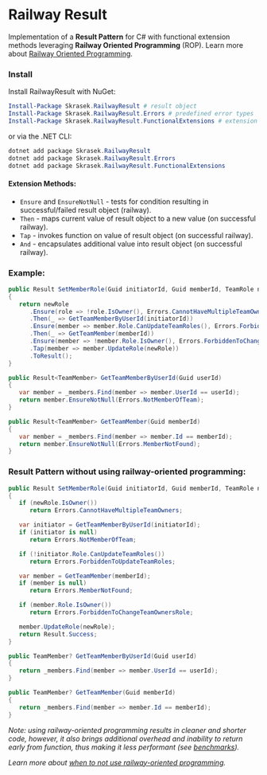 # Railway Result

Implementation of a **Result Pattern** for C# with functional extension methods leveraging **Railway Oriented Programming** (ROP). Learn more about [Railway Oriented Programming](https://fsharpforfunandprofit.com/rop/).

### Install

Install RailwayResult with NuGet:
```powershell
Install-Package Skrasek.RailwayResult # result object
Install-Package Skrasek.RailwayResult.Errors # predefined error types
Install-Package Skrasek.RailwayResult.FunctionalExtensions # extension methods for ROP
```

or via the .NET CLI:
```powershell
dotnet add package Skrasek.RailwayResult
dotnet add package Skrasek.RailwayResult.Errors
dotnet add package Skrasek.RailwayResult.FunctionalExtensions
```

#### Extension Methods:

- `Ensure` and `EnsureNotNull` - tests for condition resulting in successful/failed result object (railway).
- `Then` - maps current value of result object to a new value (on successful railway).
- `Tap` - invokes function on value of result object (on successful railway).
- `And` - encapsulates additional value into result object (on successful railway).

### Example:
```csharp
public Result SetMemberRole(Guid initiatorId, Guid memberId, TeamRole newRole)
{
   return newRole
      .Ensure(role => !role.IsOwner(), Errors.CannotHaveMultipleTeamOwners)
      .Then(_ => GetTeamMemberByUserId(initiatorId))
      .Ensure(member => member.Role.CanUpdateTeamRoles(), Errors.ForbiddenToUpdateTeamRoles)
      .Then(_ => GetTeamMember(memberId))
      .Ensure(member => !member.Role.IsOwner(), Errors.ForbiddenToChangeTeamOwnersRole)
      .Tap(member => member.UpdateRole(newRole))
      .ToResult();
}

public Result<TeamMember> GetTeamMemberByUserId(Guid userId)
{
   var member = _members.Find(member => member.UserId == userId);
   return member.EnsureNotNull(Errors.NotMemberOfTeam);
}

public Result<TeamMember> GetTeamMember(Guid memberId)
{
   var member = _members.Find(member => member.Id == memberId);
   return member.EnsureNotNull(Errors.MemberNotFound);
}
```

### Result Pattern without using railway-oriented programming:
```csharp
public Result SetMemberRole(Guid initiatorId, Guid memberId, TeamRole newRole)
{
   if (newRole.IsOwner())
      return Errors.CannotHaveMultipleTeamOwners;

   var initiator = GetTeamMemberByUserId(initiatorId);
   if (initiator is null)
      return Errors.NotMemberOfTeam;

   if (!initiator.Role.CanUpdateTeamRoles())
      return Errors.ForbiddenToUpdateTeamRoles;

   var member = GetTeamMember(memberId);
   if (member is null)
      return Errors.MemberNotFound;

   if (member.Role.IsOwner())
      return Errors.ForbiddenToChangeTeamOwnersRole;

   member.UpdateRole(newRole);
   return Result.Success;
}

public TeamMember? GetTeamMemberByUserId(Guid userId)
{
   return _members.Find(member => member.UserId == userId);
}

public TeamMember? GetTeamMember(Guid memberId)
{
   return _members.Find(member => member.Id == memberId);
}
```

*Note: using railway-oriented programming results in cleaner and shorter code, however, it also brings additional overhead and inability to return early from function, thus making it less performant (see [benchmarks](benchmarks/v1.0.3.StatementBenchmark.md)).*

*Learn more about [when to not use railway-oriented programming](https://fsharpforfunandprofit.com/posts/against-railway-oriented-programming/).*
